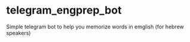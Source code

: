 # telegram_engprep_bot
Simple telegram bot to help you memorize words in emglish (for hebrew speakers)

